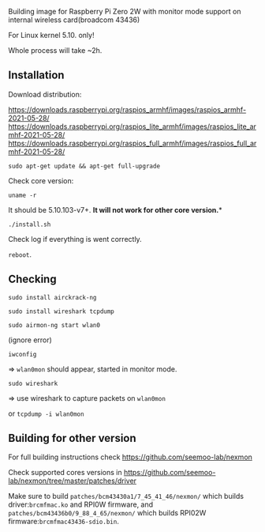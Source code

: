 Building image for Raspberry Pi Zero 2W with monitor mode support on internal wireless card(broadcom 43436)

For Linux kernel 5.10. only!

Whole process will take ~2h.

Installation
-
Download distribution:

https://downloads.raspberrypi.org/raspios_armhf/images/raspios_armhf-2021-05-28/
https://downloads.raspberrypi.org/raspios_lite_armhf/images/raspios_lite_armhf-2021-05-28/
https://downloads.raspberrypi.org/raspios_full_armhf/images/raspios_full_armhf-2021-05-28/

```sudo apt-get update && apt-get full-upgrade```

Check core version:

```uname -r```

It should be 5.10.103-v7+. **It will not work for other core version.***

```./install.sh```

Check log if everything is went correctly.

```reboot```.


Checking
-
```sudo install airckrack-ng```

```sudo install wireshark tcpdump```

```sudo airmon-ng start wlan0```

(ignore error)

```iwconfig```

=> ```wlan0mon``` should appear, started in monitor mode.

```sudo wireshark```

=> use wireshark to capture packets on ```wlan0mon```

or ```tcpdump -i wlan0mon```

Building for other version
-

For full building instructions check  https://github.com/seemoo-lab/nexmon 

Check supported cores versions in https://github.com/seemoo-lab/nexmon/tree/master/patches/driver

Make sure to build ```patches/bcm43430a1/7_45_41_46/nexmon/``` which builds driver:```brcmfmac.ko``` and RPI0W firmware, and ```patches/bcm43436b0/9_88_4_65/nexmon/``` which builds RPI02W firmware:```brcmfmac43436-sdio.bin```.


